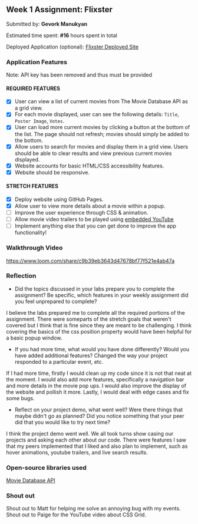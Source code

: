 ## Week 1 Assignment: Flixster

Submitted by: **Gevork Manukyan**

Estimated time spent: **#16** hours spent in total

Deployed Application (optional): [Flixster Deployed Site](ADD_LINK_HERE)

### Application Features

Note: API key has been removed and thus must be provided

#### REQUIRED FEATURES

- [x] User can view a list of current movies from The Movie Database API as a grid view.
- [x] For each movie displayed, user can see the following details: `Title`, `Poster Image`, `Votes`.
- [x] User can load more current movies by clicking a button at the bottom of the list. The page should not refresh; movies should simply be added to the bottom.
- [x] Allow users to search for movies and display them in a grid view. Users should be able to clear results and view previous current movies displayed.
- [x] Website accounts for basic HTML/CSS accessibility features.
- [x] Website should be responsive.

#### STRETCH FEATURES

- [x] Deploy website using GitHub Pages. 
- [x] Allow user to view more details about a movie within a popup.
- [ ] Improve the user experience through CSS & animation.
- [ ] Allow movie video trailers to be played using [embedded YouTube](https://support.google.com/youtube/answer/171780?hl=en)
- [ ] Implement anything else that you can get done to improve the app functionality!

### Walkthrough Video

https://www.loom.com/share/c9b39eb3643d47678bf77f521e4ab47a


### Reflection

* Did the topics discussed in your labs prepare you to complete the assignment? Be specific, which features in your weekly assignment did you feel unprepared to complete?

I believe the labs prepared me to complete all the required portions of the assignment. There were someparts of the stretch goals that weren't covered but I think that is fine since they are meant to be challenging. I think covering the basics of the css position property would have been helpful for a basic popup window.

* If you had more time, what would you have done differently? Would you have added additional features? Changed the way your project responded to a particular event, etc.
  
If I had more time, firstly I would clean up my code since it is not that neat at the moment. I would also add more features, specifically a navigation bar and more details in the movie pop ups. I would also improve the display of the website and pollish it more. Lastly, I would deal with edge cases and fix some bugs. 

* Reflect on your project demo, what went well? Were there things that maybe didn't go as planned? Did you notice something that your peer did that you would like to try next time?

I think the project demo went well. We all took turns show casing our projects and asking each other about our code. There were features I saw that my peers implemented that I liked and also plan to implement, such as hover animations, youtube trailers, and live search results.

### Open-source libraries used

[Movie Database API](https://developers.themoviedb.org/)

### Shout out

Shout out to Matt for helping me solve an annoying bug with my events. Shout out to Paige for the YouTube video about CSS Grid.
